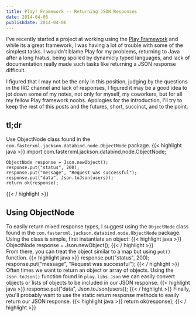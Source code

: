 ```yaml
---
title: Play! Framework -- Returning JSON Responses
date: 2014-04-06
publishdate: 2014-04-06
---
```


I've recently started a project at working using the [Play Framework](http://www.playframework.com/) and while its a great framework, I was having a lot of trouble with some of the simplest tasks. I wouldn't blame Play for my problems, returning to Java after a long hiatus, being spoiled by dynamicly typed languages, and lack of documentation really made such tasks like returning a JSON response difficult.

I figured that I may not be the only in this position, judging by the questions in the IRC channel and lack of responses, I figured it may be a good idea to jot down some of my notes, not only for myself, my coworkers, but for all my fellow Play framework noobs. Apologies for the introduction, I'll try to keep the rest of this posts and the futures, short, succinct, and to the point.

## tl;dr ##
Use ObjectNode class found in the `com.fasterxml.jackson.databind.node.ObjectNode` package.
{{< highlight java >}}
    import com.fasterxml.jackson.databind.node.ObjectNode;

    ObjectNode response = Json.newObject();
    response.put("status", 200);
    response.put("message", "Request was successful");
    response.put("data", Json.toJson(users));
    return ok(response);
{{< / highlight >}}

## Using ObjectNode ##
To easily return mixed response types, I suggest using the `ObjectNode` class found in the `com.fasterxml.jackson.databind.node.ObjectNode` package. Using the class is simple, first instantiate an object:
{{< highlight java >}}
    ObjectNode response = Json.newObject();
{{< / highlight >}}    
From there, you can treat the object similar to a map but using `put()` function.
{{< highlight java >}}
    response.put("status", 200);
    response.put("message", "Request was successful");
{{< / highlight >}}
Often times we want to return an object or array of objects. Using the `Json.toJson()` function found in `play.libs.Json` we can easily convert objects or lists of objects to be included in our JSON response.
{{< highlight java >}}
    response.put("data", Json.toJson(users));
{{< / highlight >}}
Finally, you'll probably want to use the static return response methods to easily return our JSON response.
{{< highlight java >}}
    return ok(response);
{{< / highlight >}}
